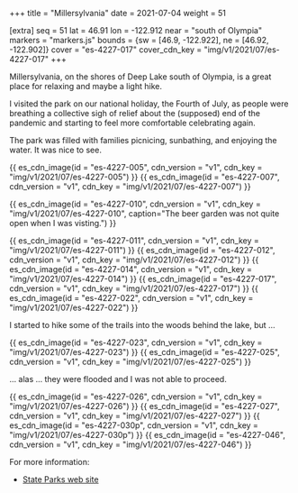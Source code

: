 +++
title = "Millersylvania"
date = 2021-07-04
weight = 51

[extra]
seq = 51
lat = 46.91
lon = -122.912
near = "south of Olympia"
markers = "markers.js"
bounds = {sw = [46.9, -122.922], ne = [46.92, -122.902]}
cover = "es-4227-017"
cover_cdn_key = "img/v1/2021/07/es-4227-017"
+++

Millersylvania, on the shores of Deep Lake south of Olympia, is a great place for relaxing and maybe a light hike.

<!-- more -->

I visited the park on our national holiday, the Fourth of July, as people were breathing a collective sigh of relief about the (supposed) end of the pandemic and starting to feel more comfortable celebrating again.

The park was filled with families picnicing, sunbathing, and enjoying the water. It was nice to see.


{{ es_cdn_image(id = "es-4227-005", cdn_version = "v1", cdn_key = "img/v1/2021/07/es-4227-005") }}
{{ es_cdn_image(id = "es-4227-007", cdn_version = "v1", cdn_key = "img/v1/2021/07/es-4227-007") }}

{{ es_cdn_image(id = "es-4227-010", cdn_version = "v1", cdn_key = "img/v1/2021/07/es-4227-010", caption="The beer garden was not quite open when I was visting.") }}

{{ es_cdn_image(id = "es-4227-011", cdn_version = "v1", cdn_key = "img/v1/2021/07/es-4227-011") }}
{{ es_cdn_image(id = "es-4227-012", cdn_version = "v1", cdn_key = "img/v1/2021/07/es-4227-012") }}
{{ es_cdn_image(id = "es-4227-014", cdn_version = "v1", cdn_key = "img/v1/2021/07/es-4227-014") }}
{{ es_cdn_image(id = "es-4227-017", cdn_version = "v1", cdn_key = "img/v1/2021/07/es-4227-017") }}
{{ es_cdn_image(id = "es-4227-022", cdn_version = "v1", cdn_key = "img/v1/2021/07/es-4227-022") }}

I started to hike some of the trails into the woods behind the lake, but …

{{ es_cdn_image(id = "es-4227-023", cdn_version = "v1", cdn_key = "img/v1/2021/07/es-4227-023") }}
{{ es_cdn_image(id = "es-4227-025", cdn_version = "v1", cdn_key = "img/v1/2021/07/es-4227-025") }}

… alas … they were flooded and I was not able to proceed.

{{ es_cdn_image(id = "es-4227-026", cdn_version = "v1", cdn_key = "img/v1/2021/07/es-4227-026") }}
{{ es_cdn_image(id = "es-4227-027", cdn_version = "v1", cdn_key = "img/v1/2021/07/es-4227-027") }}
{{ es_cdn_image(id = "es-4227-030p", cdn_version = "v1", cdn_key = "img/v1/2021/07/es-4227-030p") }}
{{ es_cdn_image(id = "es-4227-046", cdn_version = "v1", cdn_key = "img/v1/2021/07/es-4227-046") }}

For more information:

* [State Parks web site](https://parks.state.wa.us/546/Millersylvania)
